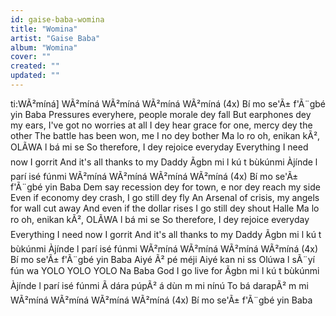 ```yaml
---
id: gaise-baba-womina
title: "Womina"
artist: "Gaise Baba"
album: "Womina"
cover: ""
created: ""
updated: ""
---
```


ti:WÃ²míná]
WÃ²míná WÃ²míná WÃ²míná WÃ²míná (4x)
Bí mo se'Ã± f'Ã¨gbé yin Baba
Pressures everyhere, people morale dey fall
But earphones dey my ears, I've got no worries at all
I dey hear grace for one, mercy dey the other
The battle has been won, me I no dey bother
Ma lo ro oh, enikan kÃ², OLÃWA l bá mi se
So therefore, I dey rejoice everyday
Everything I need now I gorrit
And it's all thanks to my Daddy
Ãgbn mi l kú t bùkúnmi
Àjínde l parí isé fúnmi
WÃ²míná WÃ²míná WÃ²míná WÃ²míná (4x)
Bí mo se'Ã± f'Ã¨gbé yin Baba
Dem say recession dey for town, e nor dey reach my side
Even if economy dey crash, I go still dey fly
An Arsenal of crisis, my angels for wall cut away
And even if the dollar rises I go still dey shout Halle
Ma lo ro oh, enikan kÃ², OLÃWA l bá mi se
So therefore, I dey rejoice everyday
Everything I need now I gorrit
And it's all thanks to my Daddy
Ãgbn mi l kú t bùkúnmi
Àjínde l parí isé fúnmi
WÃ²míná WÃ²míná WÃ²míná WÃ²míná (4x)
Bí mo se'Ã± f'Ã¨gbé yin Baba
Aiyé Ã² pé méji
Aiyé kan ni ss
Olúwa l sÃ¨yí fún wa
YOLO YOLO YOLO
Na Baba God I go live for
Ãgbn mi l kú t bùkúnmi
Àjínde l parí isé fúnmi
Ã dára púpÃ² á dùn m mi nínú
To bá darapÃ² m mi
WÃ²míná WÃ²míná WÃ²míná WÃ²míná (4x)
Bí mo se'Ã± f'Ã¨gbé yin Baba